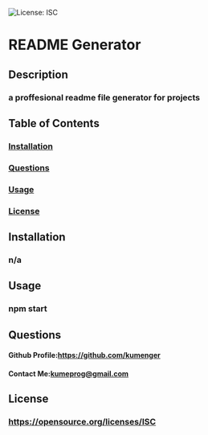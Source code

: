  ![License: ISC](https://img.shields.io/badge/License-ISC-blue.svg)
  # README Generator
   ## Description
 ### a proffesional readme file generator for projects
  ## Table of Contents
  ### [Installation](https://github.com/kumenger/professional-readme-generator#installation)
 ### [Questions](https://github.com/kumenger/professional-readme-generator#questions)
 ### [Usage](https://github.com/kumenger/professional-readme-generator#usage)
 ### [License](https://github.com/kumenger/professional-readme-generator#license)
  ## Installation
 ### n/a
   ## Usage
 ### npm start
  ## Questions
   #### Github Profile:https://github.com/kumenger
   #### Contact Me:kumeprog@gmail.com
 ## License
 ### https://opensource.org/licenses/ISC



